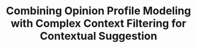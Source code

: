 ---
title: "Combining Opinion Profile Modeling with Complex Context Filtering for Contextual Suggestion"
collection: publications
paperurl: '/files/pub/trec_cs_15.pdf'
talk: '/files/slides/trec2015_cs.pdf'
pubtag: 'cs'
citation: '<strong>Peilin Yang</strong> and Hui Fang. <strong><i>Combining Opinion Profile Modeling with Complex Context Filtering for Contextual Suggestion</i></strong>. In Proceedings of the 24th Text REtreival Conference (<strong class="conference"><i>TREC&#39;2015</i></strong>), 2015.'
bibtex: '<pre>@inproceedings{DBLP:conf/trec/Yang015,<br>
  author    = {Peilin Yang and Hui Fang},<br>
  title     = {University of Delaware at {TREC} 2015: Combining Opinion Profile Modeling<br>
               with Complex Context Filtering for Contextual Suggestion},<br>
  booktitle = {Proceedings of The Twenty-Fourth Text REtrieval Conference, {TREC}<br>
               2015, Gaithersburg, Maryland, USA, November 17-20, 2015},<br>
  year      = {2015},<br>
  crossref  = {DBLP:conf/trec/2015},<br>
  url       = {http://trec.nist.gov/pubs/trec24/papers/udel_fang-CX.pdf},<br>
  timestamp = {Fri, 15 Apr 2016 15:28:17 +0200},<br>
  biburl    = {http://dblp2.uni-trier.de/rec/bib/conf/trec/Yang015},<br>
  bibsource = {dblp computer science bibliography, http://dblp.org}<br>
}<br>
</pre>'
---